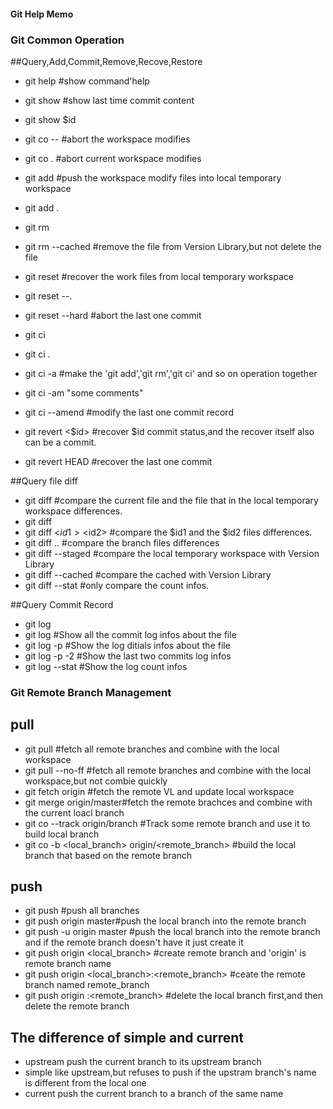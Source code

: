 #### Git Help Memo

### Git Common Operation
##Query,Add,Commit,Remove,Recove,Restore
* git help<command> #show command'help
* git show          #show last time commit content
* git show $id

* git co --<file>    #abort the workspace modifies
* git co .          #abort current workspace modifies

* git add <file>    #push the workspace modify files into local temporary workspace
* git add .

* git rm <file>
* git rm <file> --cached #remove the file from Version Library,but not delete the file

* git reset <file>       #recover the work files from local temporary workspace
* git reset --.
* git reset --hard       #abort the last one commit

* git ci <file>
* git ci .
* git ci -a              #make the 'git add','git rm','git ci' and so on operation together
* git ci -am "some comments" 
* git ci --amend         #modify the last one commit record

* git revert <$id>       #recover $id commit status,and the recover itself also can be a commit.
* git revert HEAD        #recover the last one commit

##Query file diff

* git diff <file>        #compare the current file and the file that in the local temporary workspace differences.
* git diff
* git diff <$id1> <$id2> #compare the $id1 and the $id2 files differences.
* git diff <branch1>..<branch2> #compare the branch files differences
* git diff --staged      #compare the local temporary workspace with Version Library
* git diff --cached      #compare the cached with Version Library
* git diff --stat        #only compare the count infos.

##Query Commit Record

* git log
* git log <file>         #Show all the commit log infos about the file
* git log -p <file>      #Show the log ditials infos about the file
* git log -p -2          #Show the last two commits log infos
* git log --stat         #Show the log count infos

### Git Remote Branch Management
## pull 

* git pull               #fetch all remote branches and combine with the local workspace
* git pull --no-ff       #fetch all remote branches and combine with the local workspace,but not combie quickly
* git fetch origin       #fetch the remote VL and update local workspace
* git merge origin/master#fetch the remote brachces and combine with the current loacl branch
* git co --track origin/branch #Track some remote branch and use it to build local branch
* git co -b <local_branch> origin/<remote_branch> #build the local branch that based on the remote branch

## push

* git push              #push all branches
* git push origin master#push the local branch into the remote branch
* git push -u origin master #push the local branch into the remote branch and if the remote branch doesn't have it just
  create it 
* git push origin <local_branch> #create remote branch and 'origin' is remote branch name
* git push origin <local_branch>:<remote_branch> #ceate the remote branch named remote_branch
* git push origin :<remote_branch>               #delete the local branch first,and then delete the remote branch

## The difference of simple and current

* upstream push the current branch to its upstream branch
* simple like upstream,but refuses to push if the upstram branch's name is different from the local one
* current push the current branch to a branch of the same name
